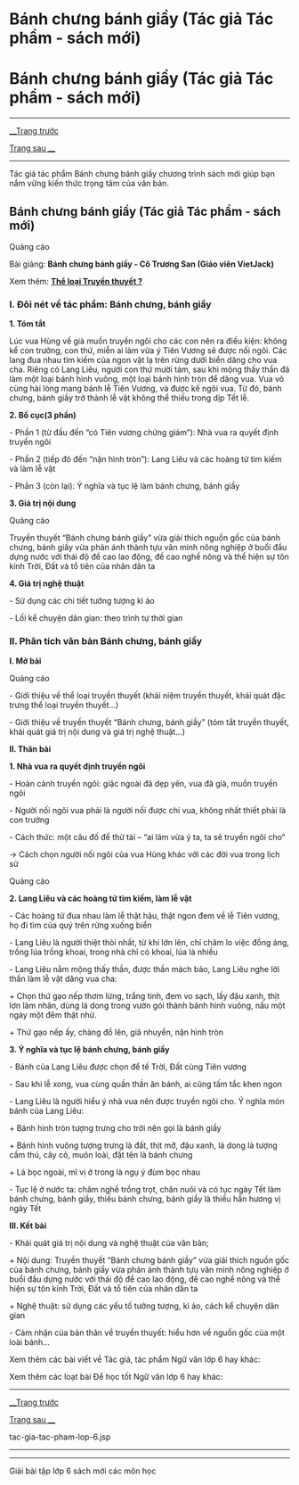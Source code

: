 # Bánh chưng bánh giầy (Tác giả Tác phẩm - sách mới)

# Bánh chưng bánh giầy (Tác giả Tác phẩm - sách mới)

* * *

[__Trang trước](https://vietjack.com/ngu-van-6/tac-gia-tac-pham-lop-6.jsp)

[Trang sau __](https://vietjack.com/ngu-van-6/tac-gia-tac-pham-lop-6.jsp)

* * *

Tác giả tác phẩm Bánh chưng bánh giầy chương trình sách mới giúp bạn nắm vững kiến thức trọng tâm của văn bản.

## Bánh chưng bánh giầy (Tác giả Tác phẩm - sách mới)

Quảng cáo

Bài giảng: **Bánh chưng bánh giầy - Cô Trương San (Giáo viên VietJack)**

Xem thêm: [**Thể loại Truyền thuyết ?**](https://vietjack.com/ngu-van-6/the-loai-truyen-thuyet.jsp)

### I. Đôi nét về tác phẩm: Bánh chưng, bánh giầy 

**1\. Tóm tắt**

Lúc vua Hùng về già muốn truyền ngôi cho các con nên ra điều kiện: không kể con trưởng, con thứ, miễn ai làm vừa ý Tiên Vương sẽ được nối ngôi. Các lang đua nhau tìm kiếm của ngon vật lạ trên rừng dưới biển dâng cho vua cha. Riêng có Lang Liêu, người con thứ mười tám, sau khi mộng thấy thần đã làm một loại bánh hình vuông, một loại bánh hình tròn để dâng vua. Vua vô cùng hài lòng mang bánh lễ Tiên Vương, và được kế ngôi vua. Từ đó, bánh chưng, bánh giầy trở thành lễ vật không thể thiếu trong dịp Tết lễ.

**2\. Bố cục(3 phần)**

\- Phần 1 (từ đầu đến “có Tiên vương chứng giám”): Nhà vua ra quyết định truyền ngôi

\- Phần 2 (tiếp đó đến “nặn hình tròn”): Lang Liêu và các hoàng tử tìm kiếm và làm lễ vật

\- Phần 3 (còn lại): Ý nghĩa và tục lệ làm bánh chưng, bánh giầy

**3\. Giá trị nội dung**

Quảng cáo

Truyền thuyết “Bánh chưng bánh giầy” vừa giải thích nguồn gốc của bánh chưng, bánh giầy vừa phản ánh thành tựu văn minh nông nghiệp ở buổi đầu dựng nước với thái độ đề cao lao động, đề cao nghề nông và thể hiện sự tôn kính Trời, Đất và tổ tiên của nhân dân ta

**4\. Giá trị nghệ thuật**

\- Sử dụng các chi tiết tưởng tượng kì ảo

\- Lối kể chuyện dân gian: theo trình tự thời gian

### II. Phân tích văn bản Bánh chưng, bánh giầy

**I. Mở bài**

Quảng cáo

\- Giới thiệu về thể loại truyền thuyết (khái niệm truyền thuyết, khái quát đặc trưng thể loại truyền thuyết…)

\- Giới thiệu về truyền thuyết “Bánh chưng, bánh giầy” (tóm tắt truyền thuyết, khái quát giá trị nội dung và giá trị nghệ thuật…)

**II. Thân bài**

**1\. Nhà vua ra quyết định truyền ngôi**

\- Hoàn cảnh truyền ngôi: giặc ngoài đã dẹp yên, vua đã già, muốn truyền ngôi

\- Người nối ngôi vua phải là người nối được chí vua, không nhất thiết phải là con trưởng

\- Cách thức: một câu đố để thử tài – “ai làm vừa ý ta, ta sẽ truyền ngôi cho”

→ Cách chọn người nối ngôi của vua Hùng khác với các đời vua trong lịch sử

Quảng cáo

**2\. Lang Liêu và các hoàng tử tìm kiếm, làm lễ vật**

\- Các hoàng tử đua nhau làm lễ thật hậu, thật ngon đem về lễ Tiên vương, họ đi tìm của quý trên rừng xuống biển

\- Lang Liêu là người thiệt thòi nhất, từ khi lớn lên, chỉ chăm lo việc đồng áng, trồng lúa trồng khoai, trong nhà chỉ có khoai, lúa là nhiều

\- Lang Liêu nằm mộng thấy thần, được thần mách bảo, Lang Liêu nghe lời thần làm lễ vật dâng vua cha: 

\+ Chọn thứ gạo nếp thơm lừng, trắng tinh, đem vo sạch, lấy đậu xanh, thịt lợn làm nhân, dùng lá dong trong vườn gói thành bánh hình vuông, nấu một ngày một đêm thật nhừ. 

\+ Thứ gạo nếp ấy, chàng đồ lên, giã nhuyền, nặn hình tròn

**3\. Ý nghĩa và tục lệ bánh chưng, bánh giầy**

\- Bánh của Lang Liêu được chọn để tế Trời, Đất cùng Tiên vương

\- Sau khi lễ xong, vua cùng quần thần ăn bánh, ai cũng tấm tắc khen ngon

\- Lang Liêu là người hiểu ý nhà vua nên được truyền ngôi cho. Ý nghĩa món bánh của Lang Liêu: 

\+ Bánh hình tròn tượng trưng cho trời nên gọi là bánh giầy

\+ Bánh hình vuông tượng trưng là đất, thịt mỡ, đậu xanh, lá dong là tượng cầm thú, cây cỏ, muôn loài, đặt tên là bánh chưng

\+ Lá bọc ngoài, mĩ vị ở trong là ngụ ý đùm bọc nhau

\- Tục lệ ở nước ta: chăm nghề trồng trọt, chăn nuôi và có tục ngày Tết làm bánh chưng, bánh giầy, thiếu bánh chưng, bánh giầy là thiếu hẳn hương vị ngày Tết

**III. Kết bài**

\- Khái quát giá trị nội dung và nghệ thuật của văn bản;

\+ Nội dung: Truyền thuyết “Bánh chưng bánh giầy” vừa giải thích nguồn gốc của bánh chưng, bánh giầy vừa phản ánh thành tựu văn minh nông nghiệp ở buổi đầu dựng nước với thái độ đề cao lao động, đề cao nghề nông và thể hiện sự tôn kính Trời, Đất và tổ tiên của nhân dân ta

\+ Nghệ thuật: sử dụng các yếu tố tưởng tượng, kì ảo, cách kể chuyện dân gian

\- Cảm nhận của bản thân về truyền thuyết: hiểu hơn về nguồn gốc của một loài bánh…

Xem thêm các bài viết về Tác giả, tác phẩm Ngữ văn lớp 6 hay khác:

Xem thêm các loạt bài Để học tốt Ngữ văn lớp 6 hay khác:

* * *

[__Trang trước](https://vietjack.com/ngu-van-6/tac-gia-tac-pham-lop-6.jsp)

[Trang sau __](https://vietjack.com/ngu-van-6/tac-gia-tac-pham-lop-6.jsp)

tac-gia-tac-pham-lop-6.jsp

* * *

* * *

Giải bài tập lớp 6 sách mới các môn học
